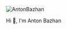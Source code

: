 <img src="https://komarev.com/ghpvc/?username=AntonBazhan&label=PROFILE+VIEWS" alt="AntonBazhan" />

Hi 👋, I'm Anton Bazhan

